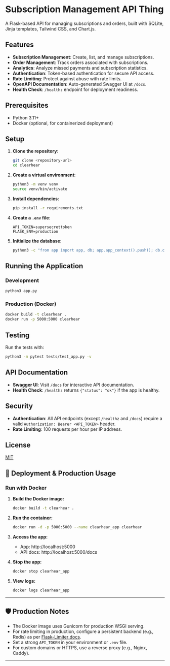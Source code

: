 # Subscription Management API Thing

A Flask-based API for managing subscriptions and orders, built with SQLite, Jinja templates, Tailwind CSS, and Chart.js.

## Features

- **Subscription Management**: Create, list, and manage subscriptions.
- **Order Management**: Track orders associated with subscriptions.
- **Analytics**: Analyze missed payments and subscription statistics.
- **Authentication**: Token-based authentication for secure API access.
- **Rate Limiting**: Protect against abuse with rate limits.
- **OpenAPI Documentation**: Auto-generated Swagger UI at `/docs`.
- **Health Check**: `/healthz` endpoint for deployment readiness.

## Prerequisites

- Python 3.11+
- Docker (optional, for containerized deployment)

## Setup

1. **Clone the repository**:
   ```bash
   git clone <repository-url>
   cd clearhear
   ```

2. **Create a virtual environment**:
   ```bash
   python3 -m venv venv
   source venv/bin/activate
   ```

3. **Install dependencies**:
   ```bash
   pip install -r requirements.txt
   ```

4. **Create a `.env` file**:
   ```
   API_TOKEN=supersecrettoken
   FLASK_ENV=production
   ```

5. **Initialize the database**:
   ```bash
   python3 -c "from app import app, db; app.app_context().push(); db.create_all()"
   ```

## Running the Application

### Development

```bash
python3 app.py
```

### Production (Docker)

```bash
docker build -t clearhear .
docker run -p 5000:5000 clearhear
```

## Testing

Run the tests with:

```bash
python3 -m pytest tests/test_app.py -v
```

## API Documentation

- **Swagger UI**: Visit `/docs` for interactive API documentation.
- **Health Check**: `/healthz` returns `{"status": "ok"}` if the app is healthy.

## Security

- **Authentication**: All API endpoints (except `/healthz` and `/docs`) require a valid `Authorization: Bearer <API_TOKEN>` header.
- **Rate Limiting**: 100 requests per hour per IP address.

## License

[MIT](LICENSE)

## 🚀 Deployment & Production Usage

### Run with Docker

1. **Build the Docker image:**
   ```sh
   docker build -t clearhear .
   ```
2. **Run the container:**
   ```sh
   docker run -d -p 5000:5000 --name clearhear_app clearhear
   ```
3. **Access the app:**
   - App: http://localhost:5000
   - API docs: http://localhost:5000/docs

4. **Stop the app:**
   ```sh
   docker stop clearhear_app
   ```
5. **View logs:**
   ```sh
   docker logs clearhear_app
   ```

---

## 🛡️ Production Notes
- The Docker image uses Gunicorn for production WSGI serving.
- For rate limiting in production, configure a persistent backend (e.g., Redis) as per [Flask-Limiter docs](https://flask-limiter.readthedocs.io#configuring-a-storage-backend).
- Set a strong `API_TOKEN` in your environment or `.env` file.
- For custom domains or HTTPS, use a reverse proxy (e.g., Nginx, Caddy).

--- 
